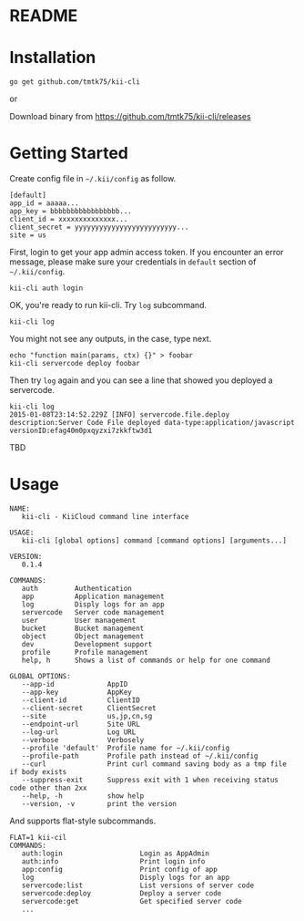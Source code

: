 # README

# Installation

```
go get github.com/tmtk75/kii-cli
```

or

Download binary from <https://github.com/tmtk75/kii-cli/releases>


# Getting Started

Create config file in `~/.kii/config` as follow.

    [default]
    app_id = aaaaa...
    app_key = bbbbbbbbbbbbbbbbb...
    client_id = xxxxxxxxxxxxxx...
    client_secret = yyyyyyyyyyyyyyyyyyyyyyyyy...
    site = us

First, login to get your app admin access token.
If you encounter an error message, please make sure your credentials in `default` section of `~/.kii/config`.

    kii-cli auth login

OK, you're ready to run kii-cli. Try `log` subcommand.

    kii-cli log

You might not see any outputs, in the case, type next.

    echo "function main(params, ctx) {}" > foobar
    kii-cli servercode deploy foobar

Then try `log` again and you can see a line that showed you deployed a servercode.

    kii-cli log
    2015-01-08T23:14:52.229Z [INFO] servercode.file.deploy description:Server Code File deployed data-type:application/javascript versionID:efag40m0pxqyzxi7zkkftw3d1

TBD


# Usage

```
NAME:
   kii-cli - KiiCloud command line interface

USAGE:
   kii-cli [global options] command [command options] [arguments...]

VERSION:
   0.1.4

COMMANDS:
   auth         Authentication
   app          Application management
   log          Disply logs for an app
   servercode   Server code management
   user         User management
   bucket       Bucket management
   object       Object management
   dev          Development support
   profile      Profile management
   help, h      Shows a list of commands or help for one command
   
GLOBAL OPTIONS:
   --app-id             AppID
   --app-key            AppKey
   --client-id          ClientID
   --client-secret      ClientSecret
   --site               us,jp,cn,sg
   --endpoint-url       Site URL
   --log-url            Log URL
   --verbose            Verbosely
   --profile 'default'  Profile name for ~/.kii/config
   --profile-path       Profile path instead of ~/.kii/config
   --curl               Print curl command saving body as a tmp file if body exists
   --suppress-exit      Suppress exit with 1 when receiving status code other than 2xx
   --help, -h           show help
   --version, -v        print the version
```

And supports flat-style subcommands.
```
FLAT=1 kii-cil
COMMANDS:
   auth:login                   Login as AppAdmin
   auth:info                    Print login info
   app:config                   Print config of app
   log                          Disply logs for an app
   servercode:list              List versions of server code
   servercode:deploy            Deploy a server code
   servercode:get               Get specified server code
   ...

```
